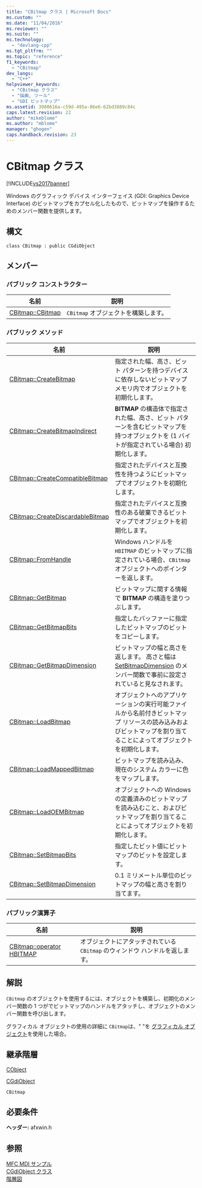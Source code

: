 ```yaml
---
title: "CBitmap クラス | Microsoft Docs"
ms.custom: ""
ms.date: "11/04/2016"
ms.reviewer: ""
ms.suite: ""
ms.technology: 
  - "devlang-cpp"
ms.tgt_pltfrm: ""
ms.topic: "reference"
f1_keywords: 
  - "CBitmap"
dev_langs: 
  - "C++"
helpviewer_keywords: 
  - "CBitmap クラス"
  - "描画, ツール"
  - "GDI ビットマップ"
ms.assetid: 3980616a-c59d-495a-86e6-62bd3889c84c
caps.latest.revision: 22
author: "mikeblome"
ms.author: "mblome"
manager: "ghogen"
caps.handback.revision: 23
---
```

# CBitmap クラス
[!INCLUDE[vs2017banner](../../assembler/inline/includes/vs2017banner.md)]

Windows のグラフィック デバイス インターフェイス \(GDI: Graphics Device Interface\) のビットマップをカプセル化したもので、ビットマップを操作するためのメンバー関数を提供します。  
  
## 構文  
  
```  
class CBitmap : public CGdiObject  
```  
  
## メンバー  
  
### パブリック コンストラクター  
  
|名前|説明|  
|--------|--------|  
|[CBitmap::CBitmap](../Topic/CBitmap::CBitmap.md)|`CBitmap` オブジェクトを構築します。|  
  
### パブリック メソッド  
  
|名前|説明|  
|--------|--------|  
|[CBitmap::CreateBitmap](../Topic/CBitmap::CreateBitmap.md)|指定された幅、高さ、ビット パターンを持つデバイスに依存しないビットマップ メモリ内でオブジェクトを初期化します。|  
|[CBitmap::CreateBitmapIndirect](../Topic/CBitmap::CreateBitmapIndirect.md)|**BITMAP** の構造体で指定された幅、高さ、ビット パターンを含むビットマップを持つオブジェクトを \(1 バイトが指定されている場合\) 初期化します。|  
|[CBitmap::CreateCompatibleBitmap](../Topic/CBitmap::CreateCompatibleBitmap.md)|指定されたデバイスと互換性を持つようにビットマップでオブジェクトを初期化します。|  
|[CBitmap::CreateDiscardableBitmap](../Topic/CBitmap::CreateDiscardableBitmap.md)|指定されたデバイスと互換性のある破棄できるビットマップでオブジェクトを初期化します。|  
|[CBitmap::FromHandle](../Topic/CBitmap::FromHandle.md)|Windows ハンドルを `HBITMAP` のビットマップに指定されている場合、`CBitmap` オブジェクトへのポインターを返します。|  
|[CBitmap::GetBitmap](../Topic/CBitmap::GetBitmap.md)|ビットマップに関する情報で **BITMAP** の構造を塗りつぶします。|  
|[CBitmap::GetBitmapBits](../Topic/CBitmap::GetBitmapBits.md)|指定したバッファーに指定したビットマップのビットをコピーします。|  
|[CBitmap::GetBitmapDimension](../Topic/CBitmap::GetBitmapDimension.md)|ビットマップの幅と高さを返します。  高さと幅は [SetBitmapDimension](../Topic/CBitmap::SetBitmapDimension.md) のメンバー関数で事前に設定されていると見なされます。|  
|[CBitmap::LoadBitmap](../Topic/CBitmap::LoadBitmap.md)|オブジェクトへのアプリケーションの実行可能ファイルから名前付きビットマップ リソースの読み込みおよびビットマップを割り当てることによってオブジェクトを初期化します。|  
|[CBitmap::LoadMappedBitmap](../Topic/CBitmap::LoadMappedBitmap.md)|ビットマップを読み込み、現在のシステム カラーに色をマップします。|  
|[CBitmap::LoadOEMBitmap](../Topic/CBitmap::LoadOEMBitmap.md)|オブジェクトへの Windows の定義済みのビットマップを読み込むこと、およびビットマップを割り当てることによってオブジェクトを初期化します。|  
|[CBitmap::SetBitmapBits](../Topic/CBitmap::SetBitmapBits.md)|指定したビット値にビットマップのビットを設定します。|  
|[CBitmap::SetBitmapDimension](../Topic/CBitmap::SetBitmapDimension.md)|0.1 ミリメートル単位のビットマップの幅と高さを割り当てます。|  
  
### パブリック演算子  
  
|名前|説明|  
|--------|--------|  
|[CBitmap::operator HBITMAP](../Topic/CBitmap::operator%20HBITMAP.md)|オブジェクトにアタッチされている `CBitmap` のウィンドウ ハンドルを返します。|  
  
## 解説  
 `CBitmap` のオブジェクトを使用するには、オブジェクトを構築し、初期化のメンバー関数の 1 つがでビットマップのハンドルをアタッチし、オブジェクトのメンバー関数を呼び出します。  
  
 グラフィカル オブジェクトの使用の詳細に `CBitmap`は、" "を [グラフィカル オブジェクト](../../mfc/graphic-objects.md)を使用した場合。  
  
## 継承階層  
 [CObject](../Topic/CObject%20Class.md)  
  
 [CGdiObject](../../mfc/reference/cgdiobject-class.md)  
  
 `CBitmap`  
  
## 必要条件  
 **ヘッダー:** afxwin.h  
  
## 参照  
 [MFC MDI サンプル](../../top/visual-cpp-samples.md)   
 [CGdiObject クラス](../../mfc/reference/cgdiobject-class.md)   
 [階層図](../../mfc/hierarchy-chart.md)
